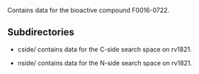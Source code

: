 Contains data for the bioactive compound F0016-0722.

## Subdirectories

- cside/ contains data for the C-side search space on rv1821.

- nside/ contains data for the N-side search space on rv1821.


